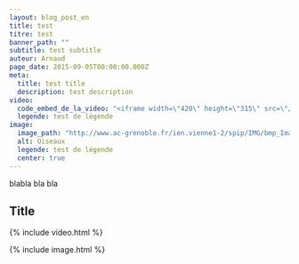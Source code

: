 ```yaml
---
layout: blog_post_en
title: test
titre: test
banner_path: ""
subtitle: test subtitle
auteur: Arnaud
page_date: 2015-09-05T00:00:00.000Z
meta:
  title: test title
  description: test description
video:
  code_embed_de_la_video: "<iframe width=\"420\" height=\"315\" src=\"//www.youtube.com/embed/aiBt44rrslw\" frameborder=\"0\" allowfullscreen></iframe>"
  legende: test de légende
image:
  image_path: "http://www.ac-grenoble.fr/ien.vienne1-2/spip/IMG/bmp_Image004.bmp"
  alt: Oiseaux
  legende: test de légende
  center: true
---
```

blabla bla bla

## Title

{% include video.html %}

{% include image.html %}